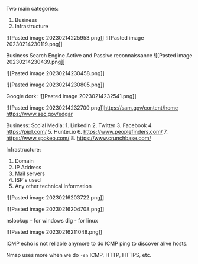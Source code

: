 Two main categories:
1. Business
2. Infrastructure

![[Pasted image 20230214225953.png]]
![[Pasted image 20230214230119.png]]

Business
	Search Engine 
Active and Passive reconnaissance
![[Pasted image 20230214230439.png]]

![[Pasted image 20230214230458.png]]

![[Pasted image 20230214230805.png]]

Google dork:
![[Pasted image 20230214232541.png]]

![[Pasted image 20230214232700.png]]https://sam.gov/content/home
https://www.sec.gov/edgar

Business:
	Social Media:
		1. LinkedIn 
		2. Twitter
		3. Facebook
		4. https://pipl.com/
		5. Hunter.io
		6. https://www.peoplefinders.com/
		7. https://www.spokeo.com/
		8. https://www.crunchbase.com/

Infrastructure:
1. Domain
2. IP Address
3. Mail servers
4. ISP's used
5. Any other technical information

![[Pasted image 20230216203722.png]]

![[Pasted image 20230216204708.png]]

nslookup - for windows
dig - for linux

![[Pasted image 20230216211048.png]]

ICMP echo is not reliable anymore to do ICMP ping to discover alive hosts.

Nmap uses more when we do `-sn` ICMP, HTTP, HTTPS, etc.


